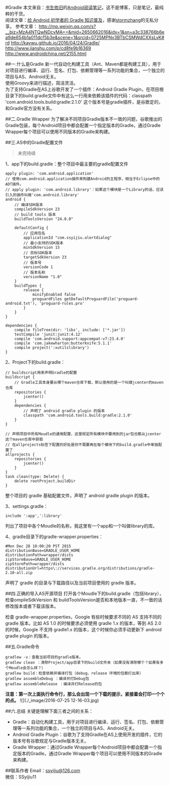 #Gradle
本文来自：[书生依旧](https://github.com/ssyijiu)的[Android阅读笔记](https://github.com/ssyijiu/Android-ReadingNotes)，这不是博客，只是笔记，最纯粹的干货。     
阅读文章：[给 Android 初学者的 Gradle 知识普及](http://stormzhang.com/android/2016/07/02/gradle-for-android-beginners/)，感谢[stormzhang](http://stormzhang.com/)的无私分享。
参考文章：
http://mp.weixin.qq.com/s?__biz=MzA4NTQwNDcyMA==&mid=2650662016&idx=1&sn=a3c338766b6ea9de654b1a011dcf5b3e&scene=1&srcid=0725MPNv3BTbCSMWdCXXsLvK#rd
http://kaywu.github.io/2016/04/24/Gradle/
http://www.jianshu.com/p/cd8fe9b16369
http://www.androidchina.net/2155.html

##一.什么是Gradle
新一代自动化构建工具（Ant、Maven都是构建工具），用于对项目进行编译、运行、签名、打包、依赖管理等一系列功能的集合，一个独立的项目与AS、Android无关。    
使用Groovy来进行描述，简洁灵活。     
为了支持Gradle在AS上谷歌开发了一个插件：Android Gradle Plugin，在项目根目录下的build.gradle文件中有这么一行用来依赖该插件的代码：classpath 'com.android.tools.build:gradle:2.1.0' 这个版本号是gradle插件，是谷歌定的，和Gradle官方没有关系。 

##二.Gradle Wrapper
为了解决不同项目Gradle版本不一致的问题，谷歌推出的Gradle包装，每个Android项目中都会配置一个指定版本的Gradle，通过Gradle Wrapper每个项目可以使用不同版本的Gradle来构建。

##三.AS中的Gradle配置文件
> 未完待续 

1、app下的build.gradle：整个项目中最主要的gradle配置文件
```
apply plugin: 'com.android.application'
// 使用com.android.application插件来构建Android的主程序，相当于Eclipse中的ADT插件。
// apply plugin: 'com.android.library'：如果这个模块是一个Library的话，应该引入的插件叫做'com.android.library'
android {
    // 编译SDK版本
    compileSdkVersion 23   
    // build tools 版本
    buildToolsVersion "24.0.0"

    defaultConfig {
        // 应用包名
        applicationId "com.ssyijiu.alertdialog"
        // 最小支持的SDK版本
        minSdkVersion 15
        // 目标SDK版本
        targetSdkVersion 23
        // 版本号
        versionCode 1
        // 版本名称
        versionName "1.0"
    }
    buildTypes {
        release {
            minifyEnabled false
            proguardFiles getDefaultProguardFile('proguard-android.txt'), 'proguard-rules.pro'
        }
    }
}

dependencies {
    compile fileTree(dir: 'libs', include: ['*.jar'])
    testCompile 'junit:junit:4.12'
    compile 'com.android.support:appcompat-v7:23.4.0'
    compile 'com.jakewharton:butterknife:5.1.1'
    compile project(':xutilslibrary')
}
```
2、Project下的build.gradle： 
```
// buildscript用来声明Gradle的配置
buildscript {
    // Gradle工具本身要从哪个maven仓库下载，默认使用的是一个叫做jcenter的maven仓库
    repositories {
        jcenter()
    }
    dependencies {
        // 声明了 android gradle plugin 的版本
        classpath 'com.android.tools.build:gradle:2.1.0'
    }
}

// 声明项目中所有Moudle的通用配置，这里规定所有模块中要用到的jar包也都从jcenter这个maven仓库中获取 
// 在allprojects标签下配置的好处是你不需要再在每个模块下的build.gradle中单独配置了
allprojects {
    repositories {
        jcenter()
    }
}
task clean(type: Delete) {
    delete rootProject.buildDir
}
```
整个项目的 gradle 基础配置文件，声明了 android gradle plugin 的版本。

3、settings.gradle： 
```
include ':app',':library'
```
列出了项目中各个Moudle的名称，我这里有一个app和一个叫做library的库。  

4、gradle目录下的gradle-wrapper.properties：  
```
#Mon Dec 28 10:00:20 PST 2015
distributionBase=GRADLE_USER_HOME
distributionPath=wrapper/dists
zipStoreBase=GRADLE_USER_HOME
zipStorePath=wrapper/dists
distributionUrl=https\://services.gradle.org/distributions/gradle-2.10-all.zip
```
声明了 gradle 的目录与下载路径以及当前项目使用的 gradle 版本。

##四.正确的导入AS开源项目
打开各个Moudle下的build.gradle（包括library），检查ompileSdkVersion 和 buildToolsVersion是否和本地版本一直，不一致的话修改版本或者下载该版本。 

检查 gradle-wrapper.properties，Google 有些时候要求不同的 AS 支持不同的 gradle 版本。比如 AS 1.0 的时候要求必须使用 gradle 1.x 的版本，等到 AS 2.0 的时候，Google 不支持 gradle1.x 的版本，这个时候你必须手动更新下 android gradle plugin 的版本。

##五.Gradle命令
```
gradlew -v：查看当前项目的gradle版本。 
gradlew clean ：清除Project/app目录下的build文件夹（如果没有清除哪个？如果有多个Moudle会怎么样？） 
gradlew build：检查依赖并编译打包（debug、release 环境的包都打出来） 
gradlew assembleDebug ：编译并打Debug包 
gradlew assembleRelease ：编译并打Release的包 
```
**注意：第一次上面执行命令行，那么会出现一个下载的提示，紧接着会打印一个个的点。** 
    ![](./_image/2016-07-25 12-16-03.jpg) 

##六.总结
关键是理解下面三者之间的关系：
- Gradle：自动化构建工具，用于对项目进行编译、运行、签名、打包、依赖管理等一系列功能的集合，一个独立的项目与AS、Android无关。
- Android Gradle Plugin：谷歌为了支持Gradle在AS上使用开发的插件，它的版本号有谷歌规定与Gradle版本无关。
- Gradle Wrapper：通过Gradle Wrapper每个Android项目中都会配置一个指定版本的Gradle，通过Gradle Wrapper每个项目可以使用不同版本的Gradle来构建。

##联系作者
Email：ssyijiu@126.com   
微信：SSyijiu11


